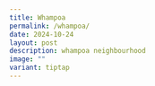 ```yaml
---
title: Whampoa
permalink: /whampoa/
date: 2024-10-24
layout: post
description: whampoa neighbourhood
image: ""
variant: tiptap
---
```

